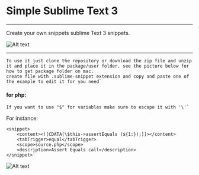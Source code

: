 # Simple Sublime Text 3
---

Create your own snippets sublime Text 3 snippets.

![Alt text](https://github.com/madeny/snippets/blob/master/assets/cnv.gif?sanitize=true)

---

```
To use it just clone the repository or download the zip file and unzip it and place it in the package/user folder. see the picture below for how to get package folder on mac.
create file with .sublime-snippet extension and copy and paste one of the example to edit it for you need`
```
#### for php:

```
If you want to use "$" for variables make sure to escape it with '\'`
```
For instance:
```
<snippet>
    <content><![CDATA[\$this->assertEquals (${1:});]]></content>
    <tabTrigger>equal</tabTrigger>
    <scope>source.php</scope>
    <description>Assert Equals call</description>
</snippet>`
```
![Alt text](https://github.com/madeny/snippets/blob/master/assets/pk.png?sanitize=true)


